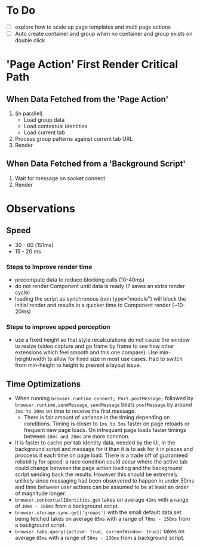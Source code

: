 # To Do
- [ ] explore how to scale up page templates and multi page actions
- [ ] Auto create container and group when no container and group exists on double click

# 'Page Action' First Render Critical Path
## When Data Fetched from the 'Page Action'
1. (in parallel)
    - Load group data
    - Load contextual identities
    - Load current tab
2. Process group patterns against current tab URL
3. Render

## When Data Fetched from a 'Background Script'
1. Wait for message on socket connect
2. Render

# Observations
## Speed
- 30 - 60 (151ms)
- 15 - 20 ms
### Steps to Improve render time
- precompute data to reduce blocking calls (10-40ms)
- do not render Component until data is ready (? saves an extra render cycle)
- loading the script as synchronous (non type="module") will block the initial render and results in a quicker time to Component render (~10-20ms)

### Steps to improve spped perception
- use a fixed height so that style recalculations do not cause the window to resize (video capture and go frame by frame to see how other extensions which feel smooth and this one compare). Use min-height/width to allow for fixed size in most use cases. Had to switch from min-height to height to prevent a layout issue.

## Time Optimizations
- When running `browser.runtime.connect; Port.postMessage;` followed by `browser.runtime.sendMessage`, `sendMessage` beats `postMessage` by around `3ms to 20ms` on time to receive the first message.
    - There is fair amount of variance in the timing depending on conditions. Timing is closer to `1ms to 5ms` faster on page reloads or frequent new page loads. On infrequent page loads faster timings between `10ms and 20ms` are more common.
- It is faster to cache per tab identity data, needed by the UI, in the background script and message for it than it is to ask for it in pieces and proccess it each time on page load. There is a trade off of guaranteed reliability for speed: a race condition could occur where the active tab could change between the page action loading and the background script sending back the results. However this should be extremely unlikely since messaging had been observered to happen in under 50ms and time between user actions can be assumed to be at least an order of magnitude longer.
- `browser.contextualIdentities.get` takes on average `42ms` with a range of `30ms - 100ms` from a background script.
- `browser.storage.sync.get('groups')` with the small default data set being fetched takes on average `85ms` with a range of `70ms - 150ms` from a background script.
- `browser.tabs.query({active: true, currentWindow: true})` takes on average `65ms` with a range of `50ms - 130ms` from a background script.